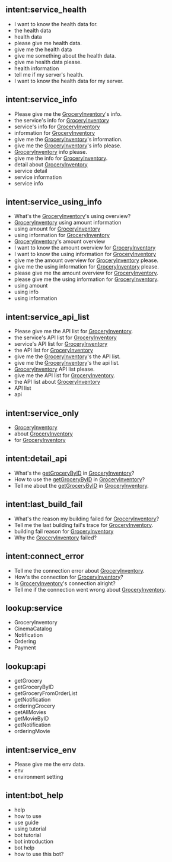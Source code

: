 ## intent:service_health
- I want to know the health data for.
- the health data
- health data
- please give me health data.
- give me the health data
- give me something about the health data.
- give me health data please.
- health information
- tell me if my server's health.
- I want to know the health data for my server.

## intent:service_info
- Please give me the [GroceryInventory](service)'s info.
- the service's info for [GroceryInventory](service)
- service's info for [GroceryInventory](service)
- information for [GroceryInventory](service)
- give me the [GroceryInventory](service)'s information.
- give me the [GroceryInventory](service)'s info please.
- [GroceryInventory](service) info please.
- give me the info for [GroceryInventory](service).
- detail about [GroceryInventory](service)
- service detail
- service information
- service info

## intent:service_using_info
- What's the [GroceryInventory](service)'s using overview?
- [GroceryInventory](service) using amount information
- using amount for [GroceryInventory](service)
- using information for [GroceryInventory](service)
- [GroceryInventory](service)'s amount overview
- I want to know the amount overview for [GroceryInventory](service)
- I want to know the using information for [GroceryInventory](service)
- give me the amount overview for [GroceryInventory](service) please.
- give me the using information for [GroceryInventory](service) please.
- please give me the amount overview for [GroceryInventory](service).
- please give me the using information for [GroceryInventory](service).
- using amount
- using info
- using information

## intent:service_api_list
- Please give me the API list for [GroceryInventory](service).
- the service's API list for [GroceryInventory](service)
- service's API list for [GroceryInventory](service)
- the API list for [GroceryInventory](service)
- give me the [GroceryInventory](service)'s the API list.
- give me the [GroceryInventory](service)'s the api list.
- [GroceryInventory](service) API list please.
- give me the API list for [GroceryInventory](service).
- the API list about [GroceryInventory](service)
- API list
- api

## intent:service_only
- [GroceryInventory](service)
- about [GroceryInventory](service)
- for [GroceryInventory](service)

## intent:detail_api
- What's the [getGroceryByID](api) in [GroceryInventory](service)?
- How to use the [getGroceryByID](api) in [GroceryInventory](service)?
- Tell me about the [getGroceryByID](api) in [GroceryInventory](service).

## intent:last_build_fail
- What's the reason my building failed for [GroceryInventory](service)?
- Tell me the last building fail's trace for [GroceryInventory](service).
- building fail reason for [GroceryInventory](service)
- Why the [GroceryInventory](service) failed?

## intent:connect_error
- Tell me the connection error about [GroceryInventory](service).
- How's the connection for [GroceryInventory](service)?
- Is [GroceryInventory](service)'s connection alright?
- Tell me if the connection went wrong about [GroceryInventory](service).

## lookup:service
- GroceryInventory
- CinemaCatalog
- Notification
- Ordering
- Payment

## lookup:api
- getGrocery
- getGroceryByID
- getGroceryFromOrderList
- getNotification
- orderingGrocery
- getAllMovies
- getMovieByID
- getNotification
- orderingMovie

## intent:service_env
- Please give me the env data.
- env
- environment setting

## intent:bot_help
- help
- how to use
- use guide
- using tutorial
- bot tutorial
- bot introduction
- bot help
- how to use this bot?
